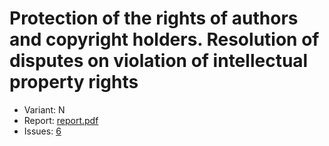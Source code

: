 # Protection of the rights of authors and copyright holders. Resolution of disputes on violation of intellectual property rights

- Variant: N
- Report: [report.pdf](https://github.com/nadevko/bsuir-FIPM-1/releases/download/term-4/lw-05.pdf)
- Issues: [6](https://github.com/nadevko/bsuir-FIPM-1/issues/6)
